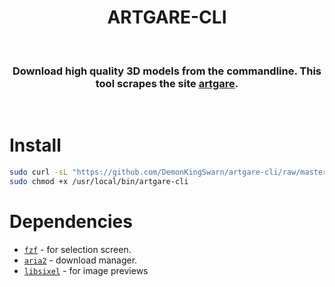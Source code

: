 <h1 align="center">
ARTGARE-CLI
</h1>
<br>
<h3 align="center">
Download high quality 3D models from the commandline. This tool scrapes the site <a href="https://artgare.com">artgare</a>.
</h3>
<br>

# Install

```sh
sudo curl -sL "https://github.com/DemonKingSwarn/artgare-cli/raw/master/artgare-cli" -o /usr/local/bin/artgare-cli
sudo chmod +x /usr/local/bin/artgare-cli
```

# Dependencies
- [`fzf`](https://github.com/junegunn/fzf) - for selection screen.
- [`aria2`](https://github.com/aria2/aria2) - download manager.
- [`libsixel`](https://github.com/libsixel/libsixel) - for image previews
